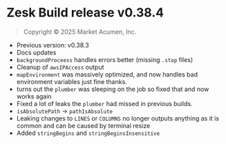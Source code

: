# Zesk Build release v0.38.4

> Copyright &copy; 2025 Market Acumen, Inc.

- Previous version: v0.38.3
- Docs updates
- `backgroundProceess` handles errors better (missing `.stop` files)
- Cleanup of `awsIPAccess` output
- `mapEnvironment` was massively optimized, and now handles bad environment variables just fine thanks.
- turns out the `plumber` was sleeping on the job so fixed that and now works again
- Fixed a lot of leaks the `plumber` had missed in previous builds.
- `isAbsolutePath` -> `pathIsAbsolute`
- Leaking changes to `LINES` or `COLUMNS` no longer outputs anything as it is common and can be caused by terminal
  resize
- Added `stringBegins` and `stringBeginsInsensitive`